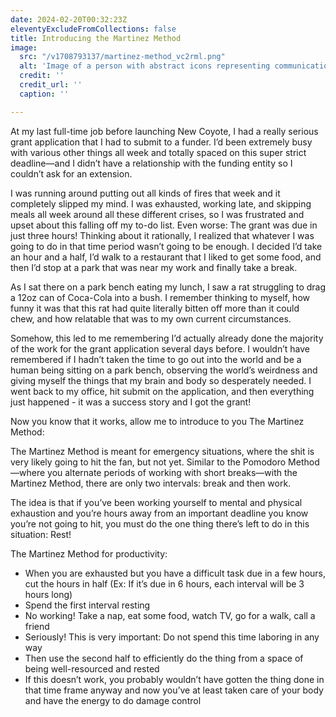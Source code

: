 ```yaml
---
date: 2024-02-20T00:32:23Z
eleventyExcludeFromCollections: false
title: Introducing the Martinez Method
image:
  src: "/v1708793137/martinez-method_vc2rml.png"
  alt: 'Image of a person with abstract icons representing communication and technology'
  credit: ''
  credit_url: ''
  caption: ''

---
```

At my last full-time job before launching New Coyote, I had a really serious grant application that I had to submit to a funder. I’d been extremely busy with various other things all week and totally spaced on this super strict deadline—and I didn’t have a relationship with the funding entity so I couldn’t ask for an extension.

I was running around putting out all kinds of fires that week and it completely slipped my mind. I was exhausted, working late, and skipping meals all week around all these different crises, so I was frustrated and upset about this falling off my to-do list. Even worse: The grant was due in just three hours! Thinking about it rationally, I realized that whatever I was going to do in that time period wasn’t going to be enough. I decided I’d take an hour and a half, I’d walk to a restaurant that I liked to get some food, and then I’d stop at a park that was near my work and finally take a break.

As I sat there on a park bench eating my lunch, I saw a rat struggling to drag a 12oz can of Coca-Cola into a bush. I remember thinking to myself, how funny it was that this rat had quite literally bitten off more than it could chew, and how relatable that was to my own current circumstances.

Somehow, this led to me remembering I’d actually already done the majority of the work for the grant application several days before. I wouldn’t have remembered if I hadn’t taken the time to go out into the world and be a human being sitting on a park bench, observing the world’s weirdness and giving myself the things that my brain and body so desperately needed. I went back to my office, hit submit on the application, and then everything just happened - it was a success story and I got the grant!

Now you know that it works, allow me to introduce to you The Martinez Method:

The Martinez Method is meant for emergency situations, where the shit is very likely going to hit the fan, but not yet. Similar to the Pomodoro Method—where you alternate periods of working with short breaks—with the Martinez Method, there are only two intervals: break and then work.

The idea is that if you’ve been working yourself to mental and physical exhaustion and you’re hours away from an important deadline you know you’re not going to hit, you must do the one thing there’s left to do in this situation: Rest!

The Martinez Method for productivity:
- When you are exhausted but you have a difficult task due in a few hours, cut the hours in half  (Ex: If it’s due in 6 hours, each interval will be 3 hours long)
- Spend the first interval resting
- No working! Take a nap, eat some food, watch TV, go for a walk, call a friend
- Seriously! This is very important: Do not spend this time laboring in any way
- Then use the second half to efficiently do the thing from a space of being well-resourced and rested
- If this doesn’t work, you probably wouldn’t have gotten the thing done in that time frame anyway and now you’ve at least taken care of your body and have the energy to do damage control
